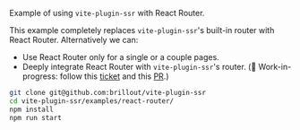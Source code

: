 Example of using `vite-plugin-ssr` with React Router.

This example completely replaces `vite-plugin-ssr`'s built-in router with React Router. Alternatively we can:
 - Use React Router only for a single or a couple pages.
 - Deeply integrate React Router with `vite-plugin-ssr`'s router. (:construction: Work-in-progress: follow this [ticket](https://github.com/brillout/vite-plugin-ssr/issues/9) and this [PR](https://github.com/brillout/vite-plugin-ssr/pull/40).)

```bash
git clone git@github.com:brillout/vite-plugin-ssr
cd vite-plugin-ssr/examples/react-router/
npm install
npm run start
```
